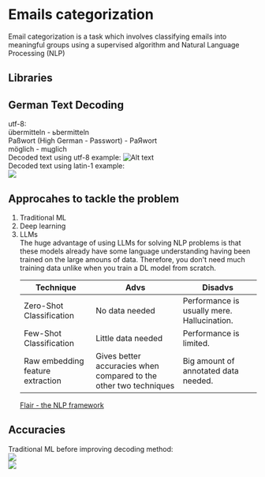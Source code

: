 # Emails categorization 
Email categorization is a task which involves classifying emails into meaningful groups using a supervised algorithm and Natural Language Processing (NLP) 
## Libraries 
## German Text Decoding 

utf-8: <br>
übermitteln - ьbermitteln <br>
Paßwort (High German - Passwort) - PaЯwort <br>
möglich - mцglich <br>
Decoded text using utf-8 example:
![Alt text](image.png)<br>
Decoded text using latin-1 example:<br>
![](image-1.png)
## Approcahes to tackle the problem 
<ol>
<li> Traditional ML
<li> Deep learning
<li> LLMs <br>
The huge advantage of using LLMs for solving NLP problems is that these models already have some language understanding having been trained on the large amouns of data. Therefore, you don't need much training data unlike when you train a DL model from scratch. <br>

| <center> Technique   | <center>Advs | <center> Disadvs |
|---|---|---|
| Zero-Shot Classification | No data needed | Performance is usually mere. Hallucination. |
| Few-Shot Classification | Little data needed | Performance is limited. |
| Raw embedding feature extraction | Gives better accuracies when compared to the other two techniques | Big amount of annotated data needed. |

<a href="https://github.com/flairNLP/flair">Flair - the NLP framework<a>
</ol>

## Accuracies 
Traditional ML
before improving decoding method:<br>
![](image-2.png)<br>
![ ](image-3.png)
